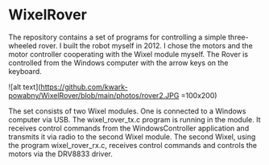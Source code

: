# WixelRover
The repository contains a set of programs for controlling a simple three-wheeled rover. I built the robot myself in 2012. I chose the motors and the motor controller cooperating with the Wixel module myself.
The Rover is controlled from the Windows computer with the arrow keys on the keyboard.

![alt text](https://github.com/kwark-powabny/WixelRover/blob/main/photos/rover2.JPG =100x200)

The set consists of two Wixel modules. One is connected to a Windows computer via USB. The wixel_rover_tx.c program is running in the module. It receives control commands from the WindowsController application and transmits it via radio to the second Wixel module. The second Wixel, using the program wixel_rover_rx.c, receives control commands and controls the motors via the DRV8833 driver. 
